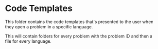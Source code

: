 # Code Templates

This folder contains the code templates that's presented to the user when they open a problem in a specific language.

This will contain folders for every problem with the problem ID and then a file for every language.